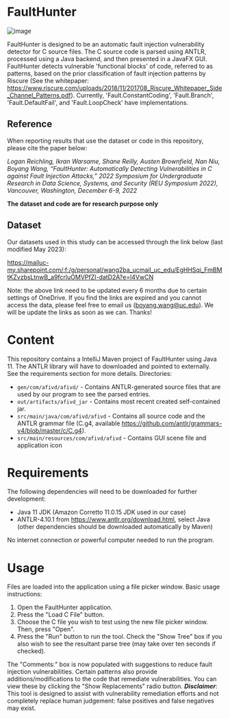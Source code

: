 # FaultHunter

![image](https://user-images.githubusercontent.com/90657408/197356817-1784c814-904d-46f4-865a-d4ca8a8c7490.png)

FaultHunter is designed to be an automatic fault injection vulnerability detector for C source files. The C source code is parsed using ANTLR, processed using a Java backend, and then presented in a JavaFX GUI. FaultHunter detects vulnerable 'functional blocks' of code, referred to as patterns, based on the prior classification of fault injection patterns by Riscure (See the whitepaper: https://www.riscure.com/uploads/2018/11/201708_Riscure_Whitepaper_Side_Channel_Patterns.pdf). Currently, 'Fault.ConstantCoding', 'Fault.Branch', 'Fault.DefaultFail', and 'Fault.LoopCheck' have implementations.

## Reference
When reporting results that use the dataset or code in this repository, please cite the paper below:

*Logan Reichling, Ikran Warsame, Shane Reilly, Austen Brownfield, Nan Niu, Boyang Wang, “FaultHunter: Automatically Detecting Vulnerabilities in C against Fault Injection Attacks,” 2022 Symposium for Undergraduate Research in Data Science, Systems, and Security (REU Symposium 2022), Vancouver, Washington, December 6-9, 2022*

**The dataset and code are for research purpose only**

## Dataset 
Our datasets used in this study can be accessed through the link below (last modified May 2023):

https://mailuc-my.sharepoint.com/:f:/g/personal/wang2ba_ucmail_uc_edu/EgHHSqi_FmBMtKZvzbsLtnwB_a9fcrluOMVPfZI-datD2A?e=l4VwCN 

Note: the above link need to be updated every 6 months due to certain settings of OneDrive. If you find the links are expired and you cannot access the data, please feel free to email us (boyang.wang@uc.edu). We will be update the links as soon as we can. Thanks!


# Content 
This repository contains a IntelliJ Maven project of FaultHunter using Java 11. The ANTLR library will have to downloaded and pointed to externally. See the requirements section for more details. 
Directories:
* ```gen/com/afivd/afivd/```               - Contains ANTLR-generated source files that are used by our program to see the parsed entries. 
* ```out/artifacts/afivd_jar```            - Contains most recent created self-contained jar. 
* ```src/main/java/com/afivd/afivd```      - Contains all source code and the ANTLR grammar file (C.g4, available https://github.com/antlr/grammars-v4/blob/master/c/C.g4). 
* ```src/main/resources/com/afivd/afivd``` - Contains GUI scene file and application icon
# Requirements
The following dependencies will need to be downloaded for further development: 
* Java 11 JDK (Amazon Corretto 11.0.15 JDK used in our case)
* ANTLR-4.10.1 from https://www.antlr.org/download.html, select Java (other dependencies should be downloaded automatically by Maven)

No internet connection or powerful computer needed to run the program. 
# Usage
Files are loaded into the application using a file picker window. Basic usage instructions:
1. Open the FaultHunter application.
2. Press the "Load C File" button.
3. Choose the C file you wish to test using the new file picker window. Then, press "Open".
4. Press the "Run" button to run the tool. Check the "Show Tree" box if you also wish to see the resultant parse tree (may take over ten seconds if checked).

The "Comments:" box is now populated with suggestions to reduce fault injection vulnerabilities. Certain patterns also provide additions/modifications to the code that remediate vulnerabilities. You can view these by clicking the "Show Replacements" radio button. ***Disclaimer***: This tool is designed to assist with vulnerability remediation efforts and not completely replace human judgement: false positives and false negatives may exist. 
